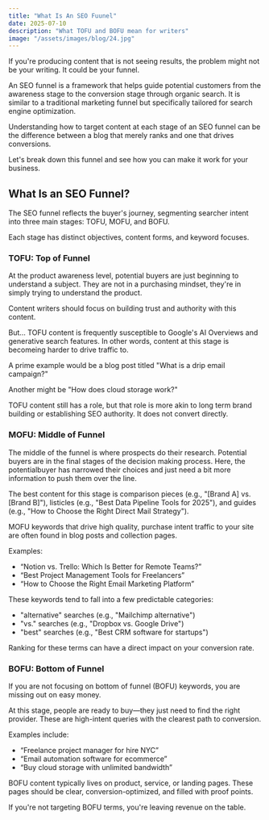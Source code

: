 ```yaml
---
title: "What Is An SEO Fuunel"
date: 2025-07-10
description: "What TOFU and BOFU mean for writers"
image: "/assets/images/blog/24.jpg"
---
```

If you're producing content that is not seeing results, the problem might not be your writing. It could be your funnel.

An SEO funnel is a framework that helps guide potential customers from the awareness stage to the conversion stage through organic search. It is similar to a traditional marketing funnel but specifically tailored for search engine optimization.

Understanding how to target content at each stage of an SEO funnel can be the difference between a blog that merely ranks and one that drives conversions.

Let's break down this funnel and see how you can make it work for your business.

## What Is an SEO Funnel?
The SEO funnel reflects the buyer's journey, segmenting searcher intent into three main stages: TOFU, MOFU, and BOFU.

Each stage has distinct objectives, content forms, and keyword focuses.

### TOFU: Top of Funnel
At the product awareness level, potential buyers are just beginning to understand a subject. They are not in a purchasing mindset, they're in simply trying to understand the product.

Content writers should focus on building trust and authority with this content.

But... TOFU content is frequently susceptible to Google's AI Overviews and generative search features. In other words, content at this stage is becomeing harder to drive traffic to.

A prime example would be a blog post titled "What is a drip email campaign?"

Another might be "How does cloud storage work?"

TOFU content still has a role, but that role is more akin to long term brand building or establishing SEO authority. It does not convert directly.

### MOFU: Middle of Funnel
The middle of the funnel is where prospects do their research. Potential buyers are in the final stages of the decision making process. Here, the potentialbuyer has narrowed their choices and just need a bit more information to push them over the line.

The best content for this stage is comparison pieces (e.g., "[Brand A] vs. [Brand B]"), listicles (e.g., "Best Data Pipeline Tools for 2025"), and guides (e.g., "How to Choose the Right Direct Mail Strategy").

MOFU keywords that drive high quality, purchase intent traffic to your site are often found in blog posts and collection pages.

Examples:

- “Notion vs. Trello: Which Is Better for Remote Teams?”
- “Best Project Management Tools for Freelancers”
- “How to Choose the Right Email Marketing Platform”

These keywords tend to fall into a few predictable categories:

- "alternative" searches (e.g., "Mailchimp alternative")
- "vs." searches (e.g., "Dropbox vs. Google Drive")
- "best" searches (e.g., "Best CRM software for startups")

Ranking for these terms can have a direct impact on your conversion rate.

### BOFU: Bottom of Funnel
If you are not focusing on bottom of funnel (BOFU) keywords, you are missing out on easy money.

At this stage, people are ready to buy—they just need to find the right provider. These are high-intent queries with the clearest path to conversion.

Examples include:

- “Freelance project manager for hire NYC”
- “Email automation software for ecommerce”
- “Buy cloud storage with unlimited bandwidth”

BOFU content typically lives on product, service, or landing pages. These pages should be clear, conversion-optimized, and filled with proof points.

If you're not targeting BOFU terms, you're leaving revenue on the table.
